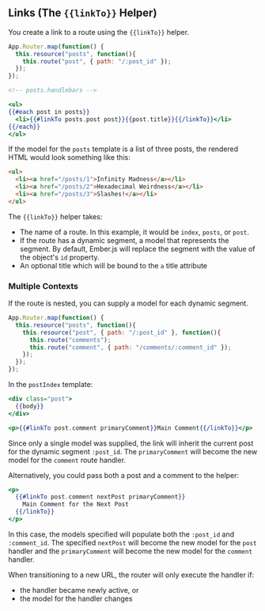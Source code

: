 ## Links (The `{{linkTo}}` Helper)

You create a link to a route using the `{{linkTo}}` helper.

```js
App.Router.map(function() {
  this.resource("posts", function(){
    this.route("post", { path: "/:post_id" });
  });
});
```

```handlebars
<!-- posts.handlebars -->

<ul>
{{#each post in posts}}
  <li>{{#linkTo posts.post post}}{{post.title}}{{/linkTo}}</li>
{{/each}}
</ul>
```

If the model for the `posts` template is a list of three posts, the
rendered HTML would look something like this:

```html
<ul>
  <li><a href="/posts/1">Infinity Madness</a></li>
  <li><a href="/posts/2">Hexadecimal Weirdness</a></li>
  <li><a href="/posts/3">Slashes!</a></li>
</ul>
```

The `{{linkTo}}` helper takes:

* The name of a route. In this example, it would be `index`, `posts`, or
  `post`.
* If the route has a dynamic segment, a model that represents the
  segment. By default, Ember.js will replace the segment with the
  value of the object's `id` property.
* An optional title which will be bound to the `a` title attribute

### Multiple Contexts

If the route is nested, you can supply a model for each dynamic
segment.

```js
App.Router.map(function() {
  this.resource("posts", function(){
    this.resource("post", { path: "/:post_id" }, function(){
      this.route("comments");
      this.route("comment", { path: "/comments/:comment_id" });
    });
  });
});
```

In the `postIndex` template:

```handlebars
<div class="post">
  {{body}}
</div>

<p>{{#linkTo post.comment primaryComment}}Main Comment{{/linkTo}}</p>
```

Since only a single model was supplied, the link will inherit the
current post for the dynamic segment `:post_id`. The `primaryComment`
will become the new model for the `comment` route handler.

Alternatively, you could pass both a post and a comment to the helper:

```handlebars
<p>
  {{#linkTo post.comment nextPost primaryComment}}
    Main Comment for the Next Post
  {{/linkTo}}
</p>
```

In this case, the models specified will populate both the `:post_id`
and `:comment_id`. The specified `nextPost` will become the new
model for the `post` handler and the `primaryComment` will become the
new model for the `comment` handler.

When transitioning to a new URL, the router will only execute the
handler if:

* the handler became newly active, or
* the model for the handler changes

